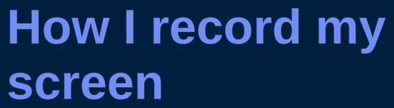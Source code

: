 # How I record my screen



<!DOCTYPE html>
<html lang="en">
<head>
    <meta charset="UTF-8">
    <meta http-equiv="X-UA-Compatible" content="IE=edge">
    <meta name="viewport" content="width=device-width, initial-scale=1.0">
    <title>cwervo notes</title>
    <style>
        body {
            background-color: #001f3f;
            color: #6f8ef4;
            font-family: 'Gill Sans', 'Gill Sans MT', Calibri, 'Trebuchet MS', sans-serif;
            font-size: 3em;
        }

        a {

            text-decoration-thickness: auto;
        }
        a:visited {
            text-decoration-thickness: 1.3em;
            color: white;
        }
        a:hover {
            color: gold;
        }
    </style>
</head>
<body>
<h1>notes!</h1>
<p>
I use <a href="https://github.com/wulkano/Kap">Kap</a> and then "Open with ..." <a href="https://github.com/sindresorhus/Gifski">GifSki</a>
</p>

<p>
I usually record my screen in 16:9 because <a href="https://x.com/steveruizok/status/1398757340971679755">that's how the good folks at Tldraw do it</a>. Unlike Steve, I record in full screen resolution and downsize the resolution in Gifski. Personal preference ¯\_(ツ)_/¯
</p>

<a href="https://github.dev/cwervo/cwervo" style="color: gray">edit</a>
</body>
</html>